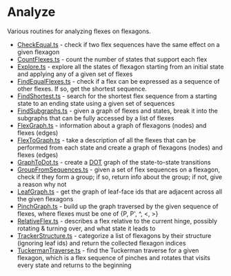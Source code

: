 # Analyze

Various routines for analyzing flexes on flexagons.

* [CheckEqual.ts](CheckEqual.ts) - check if two flex sequences have the same effect on a given flexagon
* [CountFlexes.ts](CountFlexes.ts) - count the number of states that support each flex
* [Explore.ts](Explore.ts) - explore all the states of flexagon starting from an initial state and applying any of a given set of flexes
* [FindEqualFlexes.ts](FindEqualFlexes.ts) - check if a flex can be expressed as a sequence of other flexes. If so, get the shortest sequence.
* [FindShortest.ts](FindShortest.ts) - search for the shortest flex sequence from a starting state to an ending state using a given set of sequences
* [FindSubgraphs.ts](FindSubgraphs.ts) - given a graph of flexes and states, break it into the subgraphs that can be fully accessed by a list of flexes
* [FlexGraph.ts](FlexGraph.ts) - information about a graph of flexagons (nodes) and flexes (edges)
* [FlexToGraph.ts](FlexToGraph.ts) - take a description of all the flexes that can be performed from each state and create a graph of flexagons (nodes) and flexes (edges)
* [GraphToDot.ts](GraphToDot.ts) - create a [DOT](https://en.wikipedia.org/wiki/DOT_(graph_description_language)) graph of the state-to-state transitions
* [GroupFromSequences.ts](GroupFromSequences.ts) - given a set of flex sequences on a flexagon, check if they form a group; if so, return info about the group; if not, give a reason why not
* [LeafGraph.ts](LeafGraph.ts) - get the graph of leaf-face ids that are adjacent across all the given flexagons
* [PinchGraph.ts](PinchGraph.ts) - build up the graph traversed by the given sequence of flexes, where flexes must be one of {P, P', ^, <, >}
* [RelativeFlex.ts](RelativeFlex.ts) - describes a flex relative to the current hinge, possibly rotating & turning over, and what state it leads to
* [TrackerStructure.ts](TrackerStructure.ts) - categorize a list of flexagons by their structure (ignoring leaf ids) and return the collected flexagon indices
* [TuckermanTraverse.ts](TuckermanTraverse.ts) - find the Tuckerman traverse for a given flexagon, which is a flex sequence of pinches and rotates that visits every state and returns to the beginning
